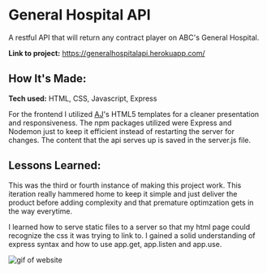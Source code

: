 # General Hospital API

A restful API that will return any contract player on ABC's General Hospital.

**Link to project:**
https://generalhospitalapi.herokuapp.com/

## How It's Made:

**Tech used:** HTML, CSS, Javascript, Express

For the frontend I utilized [AJ](https://twitter.com/ajlkn)'s HTML5 templates for a cleaner presentation and responsiveness. The npm packages utilized were Express and Nodemon just to keep it efficient instead of restarting the server for changes. The content that the api serves up is saved in the server.js file.

## Lessons Learned:

This was the third or fourth instance of making this project work. This iteration really hammered home to keep it simple and just deliver the product before adding complexity and that premature optimzation gets in the way everytime. 

I learned how to serve static files to a server so that my html page could recognize the css it was trying to link to. I gained a solid understanding of express syntax and how to use app.get, app.listen and app.use.

![gif of website](public/images/gh-api.gif)